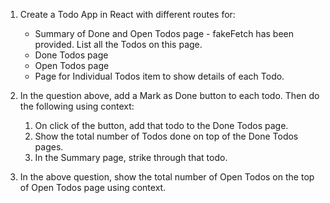 1. Create a Todo App in React with different routes for:
    - Summary of Done and Open Todos page - fakeFetch has been provided. List all the Todos on this page.
    - Done Todos page
    - Open Todos page
    - Page for Individual Todos item to show details of each Todo.

2. In the question above, add a Mark as Done button to each todo. Then do the following using context:
    1. On click of the button, add that todo to the Done Todos page.
    2. Show the total number of Todos done on top of the Done Todos pages.
    3. In the Summary page, strike through that todo.

3. In the above question, show the total number of Open Todos on the top of Open Todos page using context.